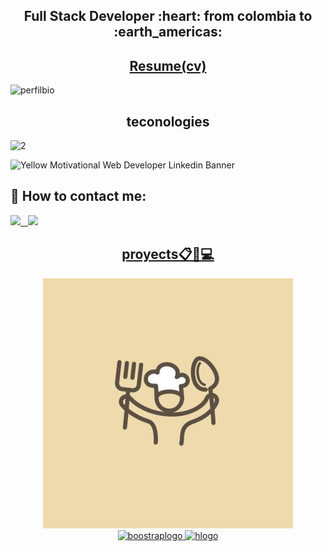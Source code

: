  

<h2 align="center">
Full Stack Developer :heart: from colombia to :earth_americas:
</h2>
<h2 align="center">
<a href="https://drive.google.com/file/d/1lcFLwx2tTQahjadJlcJL1ZtgWfFmjVs4/view?usp=share_link" target="_blank">Resume(cv)</a>
 
</h2>

![perfilbio](https://user-images.githubusercontent.com/66582514/201793056-885004c5-4a89-422a-b14b-5102e3389df9.png)
<h2 align="center">
teconologies
</h2>

![2](https://user-images.githubusercontent.com/66582514/201779524-773dac4e-5f41-4f04-a058-9d4f18e15ecf.jpg)

![Yellow Motivational Web Developer Linkedin Banner](https://user-images.githubusercontent.com/66582514/203996064-8d148a44-7f34-4164-a5d0-634a35f06590.jpg)

 ## :paperclip: How to contact me:
<span  >
<a href="https://www.linkedin.com/in/josmer-bertel-calle-12569a236/" ><img width="5%" src="https://github.com/WanCirone/wancirone/blob/main/logos/linkedin-icon.png"> &nbsp;
<a href="mailto:josmer1997@hotmail.es" ><img width="5%" src="https://github.com/WanCirone/wancirone/blob/main/logos/gmail-icon%20green.png">
</span>

 
<h2 align="center">
proyects📋📌💻
</h2>

<p  align="center"> 
 <a  href="https://github.com/JOSY12/H-PI-Food" target="_blank">
  <img   src="https://github.com/JOSY12/H-PI-Food/blob/main/client/src/images/chefwhiet.jpg?raw=true"
       alt="MDN logo" />
 
  <a   href="https://github.com/JOSY12/SimpleBoostrap" target="_blank">
  <img   height="400px" src="https://user-images.githubusercontent.com/66582514/202477893-dcd22ba8-b322-4e25-824b-096bf81559ef.png"
       alt="boostraplogo" />
   
  <a   href="https://h-couture-odxfhjkfia-uc.a.run.app" target="_blank">
  <img   height="400px" src="https://github.com/JOSY12/E-comersefrontend/blob/main/src/images/land.jpg?raw=true"
       alt="hlogo" />
</p> 
